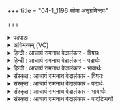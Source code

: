 +++
title = "04-1_1196 सोमा असृग्रमिन्दवः"

+++
<details><summary>पदपाठः</summary>

सो꣡माः꣢꣯। अ꣣सृग्रम्। इ꣡न्द꣢꣯वः। सु꣣ताः꣢। ऋ꣣त꣡स्य꣢। धा꣡र꣢꣯या। इ꣡न्द्रा꣢꣯य। म꣡धु꣢꣯मत्तमाः। ११९६।
</details>

<details><summary>अधिमन्त्रम् (VC)</summary>

- पवमानः सोमः
- असितः काश्यपो देवलो वा
- गायत्री
- षड्जः
</details>

<details><summary>हिन्दी : आचार्य रामनाथ वेदालंकार - विषयः</summary>

प्रारम्भ में ब्रह्मानन्द-रसों का वर्णन करते हैं।
</details>

<details><summary>हिन्दी : आचार्य रामनाथ वेदालंकार - पदार्थः</summary>

पदार्थान्वय -  (सुताः)रिसाये हुए, (इन्दवः)भिगोनेवाले, (मधुमत्तमाः)अतिशय मधुर(सोमाः)परमानन्द-रस(ऋतस्य)सत्य की(धारया)धारा के साथ(इन्द्राय)जीवात्मा के लिए(असृग्रम्)छोड़े जा रहे हैं ॥१॥
</details>

<details><summary>हिन्दी : आचार्य रामनाथ वेदालंकार - भावार्थः</summary>

भावार्थ -  ब्रह्मानन्द में डूबा हुआ ही मनुष्य उसकी मधुरता का अनुभव कर सकता है ॥१॥
</details>

<details><summary>संस्कृत : आचार्य रामनाथ वेदालंकार - विषयः</summary>

तत्रादौ ब्रह्मानन्दरसान् वर्णयति।
</details>

<details><summary>संस्कृत : आचार्य रामनाथ वेदालंकार - पदार्थः</summary>

पदार्थान्वय -  (सुताः)अभिषुताः, (इन्दवः)क्लेदकाः, (मधुमत्तमाः)मधुरतमाः(सोमाः)परमानन्दरसाः(ऋतस्य)सत्यस्य(धारया)प्रवाहसन्तत्या(इन्द्राय)जीवात्मने(असृग्रम्)सृज्यन्ते ॥१॥
</details>

<details><summary>संस्कृत : आचार्य रामनाथ वेदालंकार - भावार्थः</summary>

भावार्थ -  ब्रह्मान्दे निमग्न एव जनस्तन्माधुर्यमनुभवितुं शक्नोति ॥१॥
</details>

<details><summary>संस्कृत : आचार्य रामनाथ वेदालंकार - पादटिप्पनी</summary>

टिप्पनी -   १.ऋ० ९।१२।१,‘धारया’इत्यत्र ‘साद॑ने’।
</details>